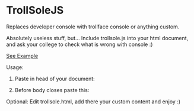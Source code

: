 TrollSoleJS
===========

Replaces developer console with trollface console or anything custom.

Absolutely useless stuff, but... Include trollsole.js into your html document, and ask your college to check what is wrong with console :)

<a href="http://trollsole.artrayd.com/" target="_blank">See Example</a>

Usage:

1. Paste in head of your document:
  <script type="text/javascript" src="trollsole/trollsole.js"></script>
2. Before body closes paste this: 
  <div id="trollsole"></div>


Optional:
Edit trollsole.html, add there your custom content and enjoy :)


